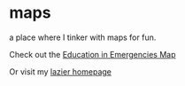 # maps

a place where I tinker with maps for fun.

Check out the [Education in Emergencies Map](http://happinessjane.github.io/maps/EiE_test_map_2.html) 

Or visit my [lazier homepage](https://felicitypowell.com)
